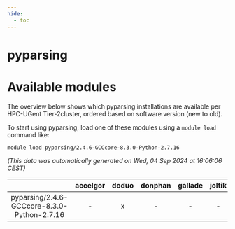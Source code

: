 ```yaml
---
hide:
  - toc
---
```


pyparsing
=========

# Available modules


The overview below shows which pyparsing installations are available per HPC-UGent Tier-2cluster, ordered based on software version (new to old).

To start using pyparsing, load one of these modules using a `module load` command like:

```shell
module load pyparsing/2.4.6-GCCcore-8.3.0-Python-2.7.16
```

*(This data was automatically generated on Wed, 04 Sep 2024 at 16:06:06 CEST)*  

| |accelgor|doduo|donphan|gallade|joltik|shinx|skitty|
| :---: | :---: | :---: | :---: | :---: | :---: | :---: | :---: |
|pyparsing/2.4.6-GCCcore-8.3.0-Python-2.7.16|-|x|-|-|-|-|x|
